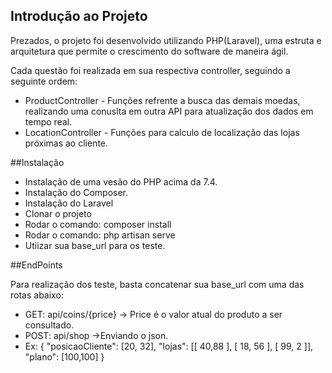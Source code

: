 ## Introdução ao Projeto

Prezados, o projeto foi desenvolvido utilizando PHP(Laravel), uma estruta e arquitetura que permite o crescimento do software de maneira ágil. 

Cada questão foi realizada em sua respectiva controller, seguindo a seguinte ordem:
- ProductController - Funções refrente a busca das demais moedas, realizando uma conuslta em outra API para atualização dos dados em tempo real.
- LocationController - Funções para calculo de localização das lojas próximas ao cliente.

##Instalação

- Instalação de uma vesão do PHP acima da 7.4.
- Instalação do Composer.
- Instalação do Laravel
- Clonar o projeto
- Rodar o comando: composer install
- Rodar o comando: php artisan serve
- Utiizar sua base_url para os teste.

##EndPoints

Para realização dos teste, basta concatenar sua base_url com uma das rotas abaixo:

- GET: api/coins/{price} -> Price é o valor atual do produto a ser consultado.
- POST: api/shop ->Enviando o json. 
 - Ex:  {
	"posicaoCliente": [20, 32],
	"lojas": [[ 40,88 ], [ 18, 56 ], [ 99, 2 ]],
	"plano": [100,100]
}
